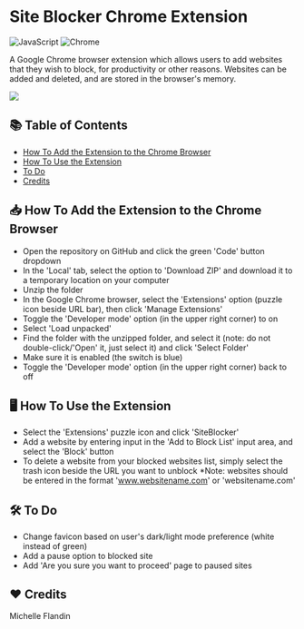 # Site Blocker Chrome Extension


![JavaScript](https://img.shields.io/badge/JavaScript-ES6+-f0db4f.svg)
![Chrome](https://img.shields.io/badge/Browser-Chrome-277beb.svg)


A Google Chrome browser extension which allows users to add websites that they wish to block, for productivity or other reasons. Websites can be added and deleted, and are stored in the browser's memory.


<a href="https://youtu.be/i5OJ-5s9mCA?si=_8uqQP9L8F4LMKB0" target="_blank"><img src="https://img.shields.io/badge/YouTube-Demo-ff0000?style=for-the-badge&logo=youtube"></a>


## 📚 Table of Contents 
- [How To Add the Extension to the Chrome Browser](#how-to-add)
- [How To Use the Extension](#how-to-use)
- [To Do](#to-do)
- [Credits](#credits)


## 📥 How To Add the Extension to the Chrome Browser<a name="how-to-add"></a>
- Open the repository on GitHub and click the green 'Code' button dropdown
- In the 'Local' tab, select the option to 'Download ZIP' and download it to a temporary location on your computer
- Unzip the folder
- In the Google Chrome browser, select the 'Extensions' option (puzzle icon beside URL bar), then click 'Manage Extensions'
- Toggle the 'Developer mode' option (in the upper right corner) to on
- Select 'Load unpacked'
- Find the folder with the unzipped folder, and select it (note: do not double-click/'Open' it, just select it) and click 'Select Folder'
- Make sure it is enabled (the switch is blue)
- Toggle the 'Developer mode' option (in the upper right corner) back to off


## 🖥️ How To Use the Extension<a name="how-to-use"></a>
- Select the 'Extensions' puzzle icon and click 'SiteBlocker'
- Add a website by entering input in the 'Add to Block List' input area, and select the 'Block' button
- To delete a website from your blocked websites list, simply select the trash icon beside the URL you want to unblock
*Note: websites should be entered in the format 'www.websitename.com' or 'websitename.com'


## 🛠️ To Do<a name="to-do"></a>
- Change favicon based on user's dark/light mode preference (white instead of green)
- Add a pause option to blocked site
- Add 'Are you sure you want to proceed' page to paused sites


## ❤️ Credits<a name="credits"></a>
Michelle Flandin
